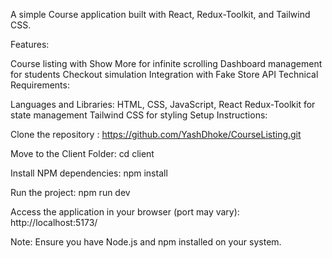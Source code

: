 A simple Course application built with React, Redux-Toolkit, and Tailwind CSS.

Features:

Course listing with Show More for infinite scrolling
Dashboard management for students
Checkout simulation
Integration with Fake Store API
Technical Requirements:

Languages and Libraries:
HTML, CSS, JavaScript, React
Redux-Toolkit for state management
Tailwind CSS for styling
Setup Instructions:


Clone the repository : https://github.com/YashDhoke/CourseListing.git


Move to the Client Folder:  cd client
                
Install NPM dependencies: npm install

Run the project: npm run dev

Access the application in your browser (port may vary): http://localhost:5173/
 
Note: Ensure you have Node.js and npm installed on your system.